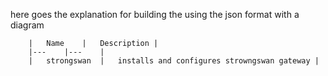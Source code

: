 here goes the explanation for building the using the json format with a diagram

        |   Name	|   Description	|
        |---	|---	|
        |   strongswan	|   installs and configures strowngswan gateway	|